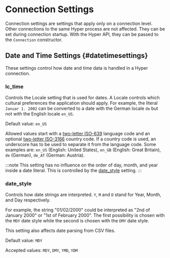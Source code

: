 # Connection Settings

Connection settings are settings that apply only on a connection level.
Other connections to the same Hyper process are not affected. They can
be set during connection startup. With the Hyper API, they can be passed
to the `Connection` constructor.

## Date and Time Settings {#datetimesettings}

These settings control how date and time data is handled in a Hyper
connection.

### lc_time

Controls the Locale setting that is used for dates. A Locale controls
which cultural preferences the application should apply. For example,
the literal `Januar 1. 2002` can be converted to a date with the German
locale `de` but not with the English locale `en_US`.

Default value: `en_US`

Allowed values start with a [two-letter
ISO-639](https://en.wikipedia.org/wiki/List_of_ISO_639-1_codes) language
code and an optional [two-letter
ISO-3166](https://en.wikipedia.org/wiki/List_of_ISO_3166_country_codes)
country code. If a country code is used, an underscore has to be used to
separate it from the language code. Some examples are: `en_US` (English:
United States), `en_GB` (English: Great Britain), `de` (German), `de_AT`
(German: Austria).

:::note
This setting has no influence on the order of day, month, and year
inside a date literal. This is controlled by the
[date_style](#date_style) setting.
:::

### date_style

Controls how date strings are interpreted. `Y`, `M` and `D` stand for
Year, Month, and Day respectively.

For example, the string "01/02/2000" could be interpreted as "2nd of
January 2000" or "1st of February 2000". The first possibility is chosen
with the `MDY` date style while the second is chosen with the `DMY` date
style.

This setting also affects date parsing from CSV files.

Default value: `MDY`

Accepted values: `MDY`, `DMY`, `YMD`, `YDM`
